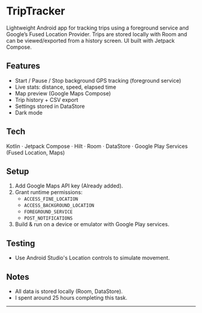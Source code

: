 # TripTracker

Lightweight Android app for tracking trips using a foreground service and Google’s Fused Location
Provider. Trips are stored locally with Room and can be viewed/exported from a history screen. UI
built with Jetpack Compose.

## Features

- Start / Pause / Stop background GPS tracking (foreground service)
- Live stats: distance, speed, elapsed time
- Map preview (Google Maps Compose)
- Trip history + CSV export
- Settings stored in DataStore
- Dark mode

## Tech

Kotlin · Jetpack Compose · Hilt · Room · DataStore · Google Play Services (Fused Location, Maps)

## Setup

1. Add Google Maps API key (Already added).
2. Grant runtime permissions:
    - `ACCESS_FINE_LOCATION`
    - `ACCESS_BACKGROUND_LOCATION`
    - `FOREGROUND_SERVICE`
    - `POST_NOTIFICATIONS`
3. Build & run on a device or emulator with Google Play services.

## Testing

- Use Android Studio's Location controls to simulate movement.

## Notes

- All data is stored locally (Room, DataStore).
- I spent around 25 hours completing this task.

---